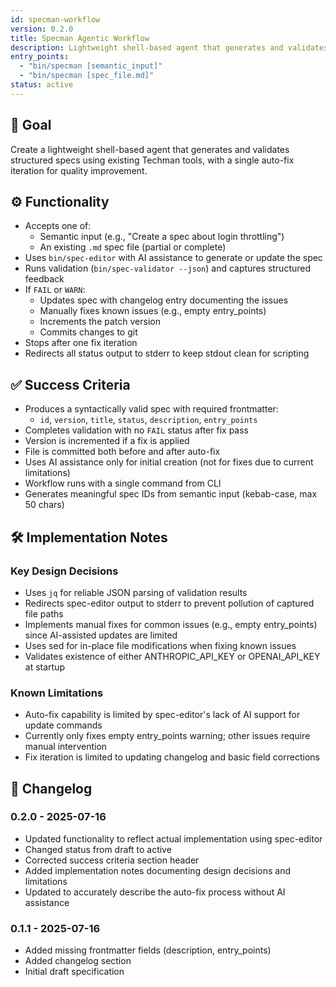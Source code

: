 ```yaml
---
id: specman-workflow
version: 0.2.0
title: Specman Agentic Workflow
description: Lightweight shell-based agent that generates and validates structured specs using existing Techman tools with auto-fix iteration
entry_points:
  - "bin/specman [semantic_input]"
  - "bin/specman [spec_file.md]"
status: active
---
```


## 🧠 Goal

Create a lightweight shell-based agent that generates and validates structured specs using existing Techman tools, with a single auto-fix iteration for quality improvement.

## ⚙️ Functionality

- Accepts one of:
  - Semantic input (e.g., "Create a spec about login throttling")
  - An existing `.md` spec file (partial or complete)
- Uses `bin/spec-editor` with AI assistance to generate or update the spec
- Runs validation (`bin/spec-validator --json`) and captures structured feedback
- If `FAIL` or `WARN`:
  - Updates spec with changelog entry documenting the issues
  - Manually fixes known issues (e.g., empty entry_points)
  - Increments the patch version
  - Commits changes to git
- Stops after one fix iteration
- Redirects all status output to stderr to keep stdout clean for scripting

## ✅ Success Criteria

- Produces a syntactically valid spec with required frontmatter:
  - `id`, `version`, `title`, `status`, `description`, `entry_points`
- Completes validation with no `FAIL` status after fix pass
- Version is incremented if a fix is applied
- File is committed both before and after auto-fix
- Uses AI assistance only for initial creation (not for fixes due to current limitations)
- Workflow runs with a single command from CLI
- Generates meaningful spec IDs from semantic input (kebab-case, max 50 chars)

## 🛠️ Implementation Notes

### Key Design Decisions
- Uses `jq` for reliable JSON parsing of validation results
- Redirects spec-editor output to stderr to prevent pollution of captured file paths
- Implements manual fixes for common issues (e.g., empty entry_points) since AI-assisted updates are limited
- Uses sed for in-place file modifications when fixing known issues
- Validates existence of either ANTHROPIC_API_KEY or OPENAI_API_KEY at startup

### Known Limitations
- Auto-fix capability is limited by spec-editor's lack of AI support for update commands
- Currently only fixes empty entry_points warning; other issues require manual intervention
- Fix iteration is limited to updating changelog and basic field corrections

## 🔁 Changelog

### 0.2.0 - 2025-07-16
- Updated functionality to reflect actual implementation using spec-editor
- Changed status from draft to active
- Corrected success criteria section header
- Added implementation notes documenting design decisions and limitations
- Updated to accurately describe the auto-fix process without AI assistance

### 0.1.1 - 2025-07-16
- Added missing frontmatter fields (description, entry_points)
- Added changelog section
- Initial draft specification

